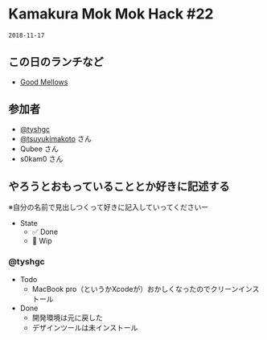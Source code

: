 # Kamakura Mok Mok Hack #22

`2018-11-17`

## この日のランチなど
- [Good Mellows](https://tabelog.com/kanagawa/A1404/A140402/14030872/ )

## 参加者

- [@tyshgc](http://twitter.com/tyshgc)
- [@tsuyukimakoto](https://twitter.com/everes) さん
- Qubee さん
- s0kam0 さん

## やろうとおもっていることとか好きに記述する
※自分の名前で見出しつくって好きに記入していってくださいー

- State
  - ✅ Done
  - 🚧 Wip

### @tyshgc

- Todo
  - MacBook pro（というかXcodeが）おかしくなったのでクリーンインストール
- Done
  - 開発環境は元に戻した
  - デザインツールは未インストール
